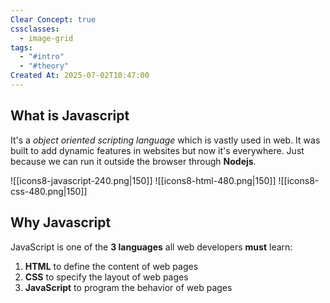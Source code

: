 ```yaml
---
Clear Concept: true
cssclasses:
  - image-grid
tags:
  - "#intro"
  - "#theory"
Created At: 2025-07-02T10:47:00
---
```


## What is Javascript
It's a *object oriented scripting language* which is vastly used in web. It was built to add dynamic features in websites but now it's everywhere. Just because we can run it outside the browser through **Nodejs**. 

![[icons8-javascript-240.png|150]]
![[icons8-html-480.png|150]]
![[icons8-css-480.png|150]]

## Why Javascript
JavaScript is one of the **3 languages** all web developers **must** learn:
1. **HTML** to define the content of web pages
2. **CSS** to specify the layout of web pages
3. **JavaScript** to program the behavior of web pages
